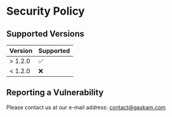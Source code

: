 # Security Policy

## Supported Versions

| Version | Supported          |
| ------- | ------------------ |
| > 1.2.0 | :white_check_mark: |
| < 1.2.0 | :x:                |

## Reporting a Vulnerability

Please contact us at our e-mail address: contact@gaskam.com
